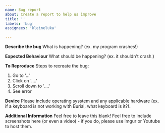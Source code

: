```yaml
---
name: Bug report
about: Create a report to help us improve
title: ''
labels: 'bug'
assignees: 'kleineluka'

---
```


**Describe the bug**
What is happening? (ex. my program crashes!)

**Expected Behaviour**
What should be happening? (ex. it shouldn't crash.)

**To Reproduce**
Steps to recreate the bug:
1. Go to '...'
2. Click on '....'
3. Scroll down to '....'
4. See error

**Device** 
Please include operating sysstem and any applicable hardware (ex. if a keyboard is not working with Burial, what keyboard is it?).

**Additional Information**
Feel free to leave this blank! Feel free to include screenshots here (or even a video) - if you do, please use Imgur or Youtube to host them.
